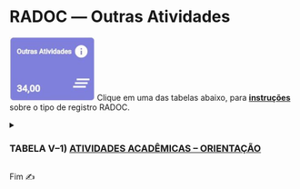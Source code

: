 # RADOC &#x2015; Outras Atividades

<img src="../media/painel-outras-atividades.jpg" width="150"> Clique em uma das tabelas abaixo, para <ins>**instruções**</ins> sobre o tipo de registro RADOC.

<details><summary><b><H3>TABELA V–1) <ins>ATIVIDADES ACADÊMICAS – ORIENTAÇÃO</ins></H3></b></summary>
  
|Item|Descrição|Pontos|**_Link_ para Instruções**|
|-|-|-|-|
|1|Aluno orientado em tese de doutorado defendida e aprovada|20|&#9752; [Registro oriundo do _Lattes_](./fonte-lattes.md)|
|2|Aluno co-orientado em tese de doutorado defendida e aprovada|7|[Registro oriundo do _Lattes_](./fonte-lattes.md)|
|3|Aluno orientado em tese de doutorado em andamento|10|[Registro oriundo do _Lattes_](./fonte-lattes.md)|
|4|Aluno co-orientado em tese de doutorado em andamento|4|[Registro oriundo do _Lattes_](./fonte-lattes.md)|
|5|Aluno orientado em dissertação de mestrado defendida e aprovada|15|[Registro oriundo do _Lattes_](./fonte-lattes.md)|
|6|Aluno co-orientado em dissertação de mestrado defendida e aprovada|5|[Registro oriundo do _Lattes_](./fonte-lattes.md)|
|7|Aluno orientado em dissertação de mestrado em andamento|8|[Registro oriundo do _Lattes_](./fonte-lattes.md)|
|8|Aluno co-orientado em dissertação de mestrado em andamento|3|[Registro oriundo do _Lattes_](./fonte-lattes.md)|
|9|Aluno orientado em monografia de especialização aprovada|8<br>(máx. 24)|[Registro oriundo do _Lattes_](./fonte-lattes.md)|
|10|Aluno orientado em monografia de especialização em andamento|4<br>(máx. 12)|[Registro oriundo do _Lattes_](./fonte-lattes.md)|
|11|Aluno orientado em residência médica ou em residência multiprofissional em saúde|5|[O docente insere o registro](./fonte-insercao.md)|
|12|Aluno orientado em estágio curricular obrigatório|3|[O docente insere o registro](./fonte-insercao.md)|
|13|Aluno orientado em projeto de final de curso|3|[Registro oriundo do _Lattes_](./fonte-lattes.md)|
|14|Aluno de outra IFE orientado em tese de doutorado defendida e aprovada|6|[Registro oriundo do _Lattes_](./fonte-lattes.md)|
|15|Aluno de outra IFE co-orientado em tese de doutorado defendida e aprovada|3|[Registro oriundo do _Lattes_](./fonte-lattes.md)|
|16|Aluno de outra IFE orientado em tese de doutorado em andamento|3|[Registro oriundo do _Lattes_](./fonte-lattes.md)|
|17|Aluno de outra IFE co-orientado em tese de doutorado em andamento|2|[Registro oriundo do _Lattes_](./fonte-lattes.md)|
|18|Aluno de outra IFE orientado em dissertação de mestrado defendida e aprovada|4|[Registro oriundo do _Lattes_](./fonte-lattes.md)|
|19|Aluno de outra IFE co-orientado em dissertação de mestrado defendida e aprovada|2|[Registro oriundo do _Lattes_](./fonte-lattes.md)|
|20|Aluno de outra IFE orientado em dissertação de mestrado em andamento|2|[Registro oriundo do _Lattes_](./fonte-lattes.md)|
|21|Aluno de outra IFE co-orientado em dissertação de mestrado em andamento|1|[Registro oriundo do _Lattes_](./fonte-lattes.md)|
|22|Aluno orientado em programas institucionais de iniciação científica, tecnológica, extensão, ensino e similares (PIBIC / PIVIC / PIBITI / PIVITI / ITI / ITC / PROLICEN / PICMEOBMEP / PROBEC / PROVEC / PIBID)|6|[Registro oriundo do _Lattes_](./fonte-lattes.md)|
|23|Aluno orientado em programas institucionais de iniciação científica júnior, jovens talentos, apoio técnico e similares|5|[O docente insere o registro](./fonte-insercao.md)|
|24|Aluno orientado em programa especial de treinamento (PET)|5|[O docente insere o registro](./fonte-insercao.md)|
|25|Aluno com bolsa orientado em projetos de pesquisa / inovação / extensão / cultura / ensino|4|[O docente insere o registro](./fonte-insercao.md)|
|26|Aluno sem bolsa orientado em projetos de pesquisa, inovação, extensão, cultura e ensino|3|[O docente insere o registro](./fonte-insercao.md)|
|27|Aluno orientado em programa de monitoria|3|[Registro importado de Sistemas UFG](./fonte-sistema.md)|
|28|Aluno orientado em estágio curricular não obrigatório ou estágio docência|2|[O docente insere o registro](./fonte-insercao.md)|
|29|Aluno orientado em prática como componente curricular (PCC)|1|[O docente insere o registro](./fonte-insercao.md)|
|30|Aluno com deficiência, transtornos globais do desenvolvimento e altas habilidades / superdotação orientado em programa de apoio pedagógico ou em trabalho final de curso|20<br>(máx. 40)|[O docente insere o registro](./fonte-insercao.md)|
|31|Pesquisador supervisionado em estágio de pós-doutoramento (PRODOC, PNPD, DCR, PDJ, PDS e similares)|8|[Registro oriundo do _Lattes_](./fonte-lattes.md)|
|32|Aluno orientado em atividade de Preceptoria|1|[O docente insere o registro](./fonte-insercao.md)|
|33|Aluno orientado em atividade de Tutoria|1|[O docente insere o registro](./fonte-insercao.md)|
|34|Aluno orientado em Programa de Intercâmbio Internacional|1|[O docente insere o registro](./fonte-insercao.md)|
|35|Aluno de baixo rendimento acompanhado/orientado por meio de um projeto de ensino aprovado em reunião do Conselho Diretor da Unidade Acadêmica ou em reunião do Colegiado da Unidade Acadêmica Especial|4<br>(máx. 20)|[O docente insere o registro](./fonte-insercao.md)|
</details>

Fim &#9997;

